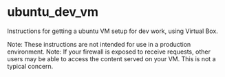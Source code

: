 ubuntu_dev_vm
=============

Instructions for getting a ubuntu VM setup for dev work, using Virtual Box. 

Note: These instructions are not intended for use in a production environment.
Note: If your firewall is exposed to receive requests, other users may be able to access the content served on your VM. 
  This is not a typical concern.
